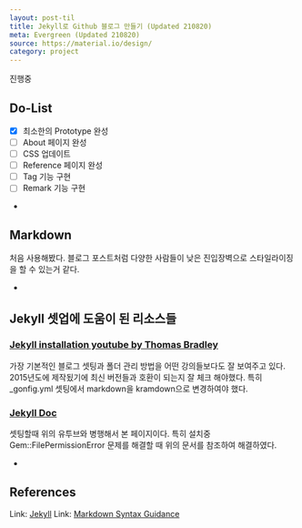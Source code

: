```yaml
---
layout: post-til
title: Jekyll로 Github 블로그 만들기 (Updated 210820)
meta: Evergreen (Updated 210820)
source: https://material.io/design/
category: project
---
```


진행중
## Do-List
- [x] 최소한의 Prototype 완성
- [ ] About 페이지 완성
- [ ] CSS 업데이트
- [ ] Reference 페이지 완성
- [ ] Tag 기능 구현
- [ ] Remark 기능 구현

-
## Markdown
처음 사용해봤다. 블로그 포스트처럼 다양한 사람들이 낮은 진입장벽으로 스타일라이징을 할 수 있는거 같다.

-
## Jekyll 셋업에 도움이 된 리소스들
### [Jekyll installation youtube by Thomas Bradley](https://www.youtube.com/watch?v=oiNVQ9Zjy4o&list=PLWjCJDeWfDdfVEcLGAfdJn_HXyM4Y7_k-)
가장 기본적인 블로그 셋팅과 폴더 관리 방법을 어떤 강의들보다도 잘 보여주고 있다. 2015년도에 제작됬기에 최신 버전들과 호환이 되는지 잘 체크 해야했다. 특히 _gonfig.yml 셋팅에서 markdown을 kramdown으로 변경하여야 했다.

### [Jekyll Doc](https://jekyllrb-ko.github.io/docs/installation/macos/)
셋팅할때 위의 유투브와 병행해서 본 페이지이다. 특히 설치중 Gem::FilePermissionError 문제를 해결할 때 위의 문서를 참조하여 해결하였다.

-
## References
Link: [Jekyll](https://jekyllrb.com/docs/)
Link: [Markdown Syntax Guidance](https://guides.github.com/features/mastering-markdown/)

